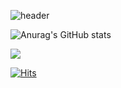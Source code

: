<!-- 프로필 배너 -->
![header](https://capsule-render.vercel.app/api?type=waving&color=b22626&height=300&section=header&text=XOG9&fontSize=70)

<!-- anuraghazra/github-readme-stats 스텟 표시 -->
![Anurag's GitHub stats](https://github-readme-stats.vercel.app/api?username=XOG9&show_icons=true&theme=graywhite)

<!-- Shields.io 뱃지 -->
<img src="https://img.shields.io/badge/Mail-005FF9?style=flat-square&logo=Gmail&logoColor=white"/>

<!-- 방문자 카운트 -->
[![Hits](https://hits.seeyoufarm.com/api/count/incr/badge.svg?url=https%3A%2F%2Fgithub.com%2Fgjbae1212%2Fhit-counter&count_bg=%23B22626&title_bg=%23000000&icon=&icon_color=%23E7E7E7&title=hits&edge_flat=false)](https://hits.seeyoufarm.com)


<!-- productive-box 커밋시각 통계 노출 // XOG9 token = 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 // https://gist.github.com/XOG9/e96f546de890f5fc03d3312fa74bb2ce -->

<!-- github-stats-box GitHub Status 노출 // github status = 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 // https://gist.github.com/XOG9/ec70294408866541e32ef2084826290f ->>
